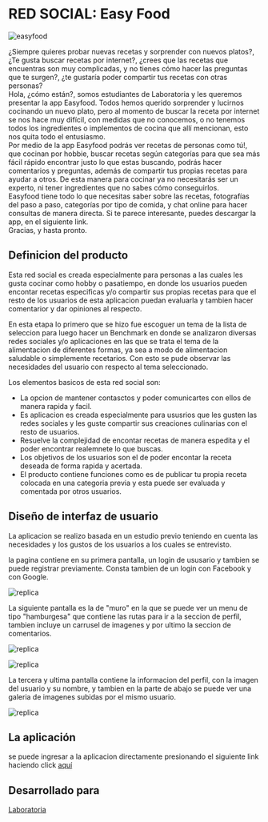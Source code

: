 # RED SOCIAL: Easy Food

![easyfood](https://user-images.githubusercontent.com/39274897/47227120-78348e00-d398-11e8-91b1-cdd14161dac7.png)


¿Siempre quieres probar nuevas recetas y sorprender con nuevos platos?, ¿Te gusta buscar recetas por internet?, ¿crees que las recetas que encuentras son muy complicadas, y no tienes cómo hacer las preguntas que te surgen?, ¿te gustaría poder compartir tus recetas  con otras personas?  
Hola, ¿cómo están?, somos estudiantes de Laboratoria y les queremos presentar la app Easyfood. 
Todos hemos querido sorprender y lucirnos cocinando un nuevo plato, pero al momento de buscar la receta por internet se nos hace muy difícil, con medidas que no conocemos, o no tenemos todos los ingredientes o implementos de cocina que allí mencionan, esto nos quita todo el entusiasmo.  
Por medio de la app Easyfood podrás ver recetas de personas como tú!, que cocinan por hobbie, buscar recetas según categorías para que sea más fácil rápido encontrar justo lo que estas buscando, podrás hacer comentarios y preguntas, además de compartir tus propias recetas para ayudar a otros. De esta manera para cocinar ya no necesitarás ser un experto, ni tener ingredientes que no sabes cómo conseguirlos.  
Easyfood tiene todo lo que necesitas saber sobre las recetas, fotografías del paso a paso, categorías por tipo de comida, y chat online para hacer consultas de manera directa. Si te parece interesante, puedes descargar la app, en el siguiente link.              
Gracias, y hasta pronto. 

## Definicion del producto

Esta red social es creada especialmente para personas a las cuales les gusta cocinar como hobby o pasatiempo, en donde los usuarios pueden encontar recetas especificas y/o compartir sus propias recetas para que el resto de los usuarios de esta aplicacion puedan evaluarla y tambien hacer comentarior y dar opiniones al respecto.

En esta etapa lo primero que se hizo fue escoguer un tema de la lista de seleccion para luego hacer un Benchmark en donde se analizaron diversas redes sociales y/o aplicaciones en las que se trata el tema de la alimentacion de diferentes formas, ya sea a modo de alimentacion saludable o simplemente recetarios. Con esto se pude observar las necesidades del usuario con respecto al tema seleccionado.

Los elementos basicos de esta red social son:
* La opcion de mantener contasctos y poder comunicartes con ellos de manera rapida y facil.
* Es aplicacion es creada especialmente para ususrios que les gusten las redes sociales y les guste compartir sus creaciones culinarias con el resto de usuarios.
* Resuelve la complejidad de encontar recetas de manera espedita y el poder encontrar realemnete lo que buscas.
* Los objetivos de los usuarios son el de poder encontar la receta deseada de forma rapida y acertada.
* El producto contiene funciones como es de publicar tu propia receta colocada en una categoria previa y esta puede ser evaluada y comentada por otros usuarios.

## Diseño de interfaz de usuario 

La aplicacion se realizo basada en un estudio previo teniendo en cuenta las necesidades y los gustos de los usuarios a los cuales se entrevisto.

la pagina contiene en su primera pantalla, un login de ususario y tambien se puede registrar previamente. Consta tambien de un login con Facebook y con Google.

![replica](/src/assets/img/reg.png)

La siguiente pantalla es la de "muro" en la que se puede ver un menu de tipo "hamburgesa" que contiene las rutas para ir a la seccion de perfil, tambien incluye un carrusel de imagenes y por ultimo la seccion de comentarios.

![replica](/src/assets/img/muro.png)

![replica](/src/assets/img/comentarios.png)

La tercera y ultima pantalla contiene la informacion del perfil, con la imagen del usuario y su nombre, y tambien en la parte de abajo se puede ver una galeria de imagenes subidas por el mismo usuario.

![replica](/src/assets/img/perfil.png)


## La aplicación

se puede ingresar a la aplicacion directamente presionando el siguiente link haciendo click [aquí](https://redsocialproyectoangular.firebaseapp.com)


## Desarrollado para 
[Laboratoria](http://laboratoria.la)